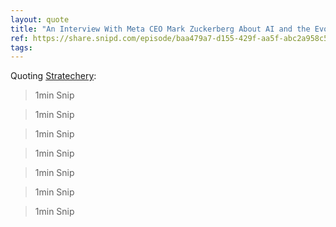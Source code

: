 ```yaml
---
layout: quote
title: "An Interview With Meta CEO Mark Zuckerberg About AI and the Evolution of Social Media"
ref: https://share.snipd.com/episode/baa479a7-d155-429f-aa5f-abc2a958c569
tags:
---
```


Quoting [Stratechery](https://share.snipd.com/episode/baa479a7-d155-429f-aa5f-abc2a958c569):

> 1min Snip

> 1min Snip

> 1min Snip

> 1min Snip

> 1min Snip

> 1min Snip

> 1min Snip
